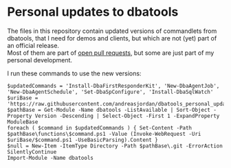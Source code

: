 # Personal updates to dbatools

The files in this repository contain updated versions of commandlets from dbatools, that I need for demos and clients, but which are not (yet) part of an official release.  
Most of them are part of [open pull requests](https://github.com/sqlcollaborative/dbatools/pulls/andreasjordan), but some are just part of my personal development.

I run these commands to use the new versions:

    $updatedCommands = 'Install-DbaFirstResponderKit', 'New-DbaAgentJob', 'New-DbaAgentSchedule', 'Set-DbaSpConfigure', 'Install-DbaSqlWatch'
    $uriBase = 'https://raw.githubusercontent.com/andreasjordan/dbatools_personal_updates/master'
    $pathBase = Get-Module -Name dbatools -ListAvailable | Sort-Object -Property Version -Descending | Select-Object -First 1 -ExpandProperty ModuleBase
    foreach ( $command in $updatedCommands ) { Set-Content -Path $pathBase\functions\$command.ps1 -Value (Invoke-WebRequest -Uri $uriBase/$command.ps1 -UseBasicParsing).Content }
    $null = New-Item -ItemType Directory -Path $pathBase\.git -ErrorAction SilentlyContinue
    Import-Module -Name dbatools
